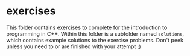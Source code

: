 # exercises
This folder contains exercises to complete for the introduction to programming
in C++. Within this folder is a subfolder named `solutions`, which contains
example solutions to the exercise problems. Don't peek unless you need to or are
finished with your attempt ;) 


